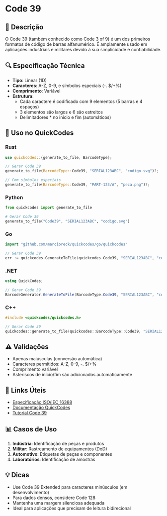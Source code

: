 # Code 39

## 📝 Descrição
O Code 39 (também conhecido como Code 3 of 9) é um dos primeiros formatos de código de barras alfanumérico. É amplamente usado em aplicações industriais e militares devido à sua simplicidade e confiabilidade.

## 🔍 Especificação Técnica
- **Tipo**: Linear (1D)
- **Caracteres**: A-Z, 0-9, e símbolos especiais (-. $/+%)
- **Comprimento**: Variável
- **Estrutura**:
  - Cada caractere é codificado com 9 elementos (5 barras e 4 espaços)
  - 3 elementos são largos e 6 são estreitos
  - Delimitadores * no início e fim (automáticos)

## 🚀 Uso no QuickCodes

### Rust
```rust
use quickcodes::{generate_to_file, BarcodeType};

// Gerar Code 39
generate_to_file(BarcodeType::Code39, "SERIAL123ABC", "codigo.svg")?;

// Com símbolos especiais
generate_to_file(BarcodeType::Code39, "PART-123/A", "peca.png")?;
```

### Python
```python
from quickcodes import generate_to_file

# Gerar Code 39
generate_to_file("Code39", "SERIAL123ABC", "codigo.svg")
```

### Go
```go
import "github.com/marcioreck/quickcodes/go/quickcodes"

// Gerar Code 39
err := quickcodes.GenerateToFile(quickcodes.Code39, "SERIAL123ABC", "codigo.svg")
```

### .NET
```csharp
using QuickCodes;

// Gerar Code 39
BarcodeGenerator.GenerateToFile(BarcodeType.Code39, "SERIAL123ABC", "codigo.svg");
```

### C++
```cpp
#include <quickcodes/quickcodes.h>

// Gerar Code 39
quickcodes::generate_to_file(quickcodes::BarcodeType::Code39, "SERIAL123ABC", "codigo.svg");
```

## ⚠️ Validações
- Apenas maiúsculas (conversão automática)
- Caracteres permitidos: A-Z, 0-9, -. $/+%
- Comprimento variável
- Asteriscos de início/fim são adicionados automaticamente

## 🔗 Links Úteis
- [Especificação ISO/IEC 16388](https://www.iso.org/standard/43897.html)
- [Documentação QuickCodes](https://docs.rs/quickcodes)
- [Tutorial Code 39](https://www.barcodefaq.com/1d/code-39/)

## 📊 Casos de Uso
1. **Indústria**: Identificação de peças e produtos
2. **Militar**: Rastreamento de equipamentos (DoD)
3. **Automotivo**: Etiquetas de peças e componentes
4. **Laboratórios**: Identificação de amostras

## 💡 Dicas
- Use Code 39 Extended para caracteres minúsculos (em desenvolvimento)
- Para dados densos, considere Code 128
- Mantenha uma margem silenciosa adequada
- Ideal para aplicações que precisam de leitura bidirecional
